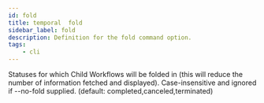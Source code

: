 ```yaml
---
id: fold
title: temporal  fold
sidebar_label: fold
description: Definition for the fold command option.
tags:
	- cli
---
```

Statuses for which Child Workflows will be folded in (this will reduce the number of information fetched and displayed). Case-insensitive and ignored if --no-fold supplied. (default: completed,canceled,terminated)
